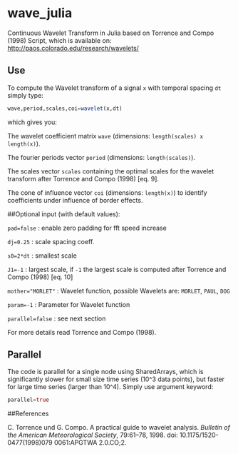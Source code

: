 # wave_julia
Continuous Wavelet Transform in Julia based on Torrence and Compo (1998) Script, which is available on: http://paos.colorado.edu/research/wavelets/
## Use

To compute the Wavelet transform of a signal `x` with temporal spacing `dt` simply type:

```julia
wave,period,scales,coi=wavelet(x,dt)
```

which gives you:

The wavelet coefficient matrix `wave` (dimensions: `length(scales) x length(x)`).

The fourier periods vector `period` (dimensions: `length(scales)`).

The scales vector `scales` containing the optimal scales for the wavelet transform after Torrence and Compo (1998) [eq. 9].

The cone of influence vector `coi` (dimensions: `length(x)`) to identify coefficients under influence of border effects.

##Optional input (with default values):

`pad=false` : enable zero padding for fft speed increase

`dj=0.25` : scale spacing coeff.

`s0=2*dt` : smallest scale

`J1=-1` : largest scale, if `-1` the largest scale is computed after Torrence and Compo (1998) [eq. 10]

`mother="MORLET"` : Wavelet function, possible Wavelets are: `MORLET`, `PAUL`, `DOG`

`param=-1` : Parameter for Wavelet function 

`parallel=false` : see next section

For more details read Torrence and Compo (1998).


## Parallel
The code is parallel for a single node using SharedArrays, which is significantly slower for small size time series (10^3 data points), but faster for large time series (larger than 10^4). Simply use argument keyword: 

```julia
parallel=true
```

##References

C. Torrence und G. Compo. A practical guide to wavelet analysis. *Bulletin of the American Meteorological Society*, 79:61–78, 1998. doi: 10.1175/1520-0477(1998)079 0061:APGTWA 2.0.CO;2.



